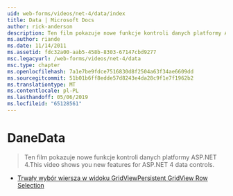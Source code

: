 ```yaml
---
uid: web-forms/videos/net-4/data/index
title: Data | Microsoft Docs
author: rick-anderson
description: Ten film pokazuje nowe funkcje kontroli danych platformy ASP.NET 4.
ms.author: riande
ms.date: 11/14/2011
ms.assetid: fdc32a00-aab5-458b-8303-67147cbd9277
msc.legacyurl: /web-forms/videos/net-4/data
msc.type: chapter
ms.openlocfilehash: 7a1e7be9fdce7516830d8f2504a63f34ae6609dd
ms.sourcegitcommit: 51b01b6ff8edde57d8243e4da28c9f1e7f1962b2
ms.translationtype: MT
ms.contentlocale: pl-PL
ms.lasthandoff: 05/06/2019
ms.locfileid: "65128561"
---
```

# <a name="data"></a><span data-ttu-id="3ad19-103">Dane</span><span class="sxs-lookup"><span data-stu-id="3ad19-103">Data</span></span>

> <span data-ttu-id="3ad19-104">Ten film pokazuje nowe funkcje kontroli danych platformy ASP.NET 4.</span><span class="sxs-lookup"><span data-stu-id="3ad19-104">This video shows you new features for ASP.NET 4 data controls.</span></span>

- [<span data-ttu-id="3ad19-105">Trwały wybór wiersza w widoku GridView</span><span class="sxs-lookup"><span data-stu-id="3ad19-105">Persistent GridView Row Selection</span></span>](aspnet-4-quick-hit-persistent-gridview-row-selection.md)
